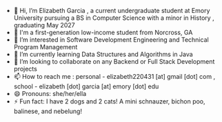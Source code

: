 - 👋 Hi, I’m Elizabeth Garcia , a current undergraduate student at Emory University pursuing a BS in Computer Science with a minor in History , graduating May 2027
- 🌟 I'm a first-generation low-income student from Norcross, GA
- 👀 I’m interested in Software Development Engineering and Technical Program Management
- 🌱 I’m currently learning Data Structures and Algorithms in Java
- 💞️ I’m looking to collaborate on any Backend or Full Stack Development projects
- 📫 How to reach me : personal - elizabeth220431 [at] gmail [dot] com , school - elizabeth [dot] garcia [at] emory [dot] edu
- 😄 Pronouns: she/her/ella
- ⚡ Fun fact: I have 2 dogs and 2 cats! A mini schnauzer, bichon poo, balinese, and nebelung!

<!---
elizabeth1028/elizabeth1028 is a ✨ special ✨ repository because its `README.md` (this file) appears on your GitHub profile.
You can click the Preview link to take a look at your changes.
--->
